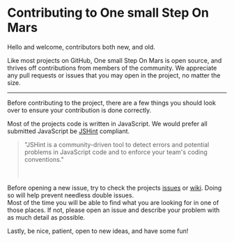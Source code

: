 Contributing to One small Step On Mars
===========

Hello and welcome, contributors both new, and old.

Like most projects on GitHub, One small Step On Mars is open source, and thrives off contributions from members of the community. We appreciate any pull requests or issues that you may open in the project, no matter the size.
<br><hr>
Before contributing to the project, there are a few things you should look over to ensure your contribution is done correctly. 

Most of the projects code is written in JavaScript. We would prefer all submitted JavaScript be [JSHint](http://jshint.com/) compliant.
> "JSHint is a community-driven tool to detect errors and potential problems in JavaScript code and to enforce your team's coding conventions."
<br><br><br>

Before opening a new issue, try to check the projects [issues](https://github.com/doublespeakgames/adarkroom/issues) or [wiki](https://github.com/doublespeakgames/adarkroom/wiki).
Doing so will help prevent needless double issues.
<br>Most of the time you will be able to find what you are looking for in one of those places. If not, please open an issue and describe your problem with as much detail as possible.


Lastly, be nice, patient, open to new ideas, and have some fun!
